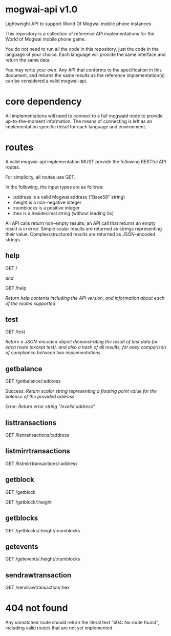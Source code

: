 # mogwai-api v1.0
Lightweight API to support World Of Mogwai mobile phone instances

This repository is a collection of reference API implementations for the World of Mogwai mobile phone game.

You do not need to run all the code in this repository, just the code in the language of your choice.  Each language will provide the same interface and return the same data.

You may write your own. Any API that conforms to the specification in this document, and returns the same results as the reference implementation(s) can be considered a valid mogwai-api.

# core dependency
All implementations will need to connect to a full mogwaid node to provide up-to-the-moment information.  The means of connecting is left as an implementation specific detail for each language and environment.

# routes
A valid mogwai-api implementation MUST provide the following RESTful API routes.  

For simplicity, all routes use GET.

In the following, the input types are as follows:
* :address is a valid Mogwai address ("Base58" string)
* :height is a non-negative integer
* :numblocks is a positive integer
* :hex is a hexidecimal string (without leading 0x)

All API calls return non-empty results; an API call that returns an empty result is in error.  Simple scalar results are returned as strings representing their value.  Complex/structured results are returned as JSON-encoded strings.

## help 
GET /

_and_ 

GET /help 

_Return help contents including the API version, and information about each of the routes supported_

## test
GET /test

_Return a JSON-encoded object demonstrating the result of test data for each route (except test), and also a hash of all results, for easy comparison of compliance between two implementations_

## getbalance
GET /getbalance/:address

Success: _Return scalar string representing a floating point value for the balance of the provided address_

Error: _Return error string "Invalid address"_

## listtransactions
GET /listtransactions/:address

## listmirrtransactions
GET /listmirrtransactions/:address

## getblock
GET /getblock

GET /getblock/:height

## getblocks
GET /getblocks/:height/:numblocks

## getevents
GET /getevents/:height/:numblocks

## sendrawtransaction
GET /sendrawtransaction/:hex

# 404 not found 
Any unmatched route should return the literal text "404: No route found", including valid routes that are not yet implemented.
